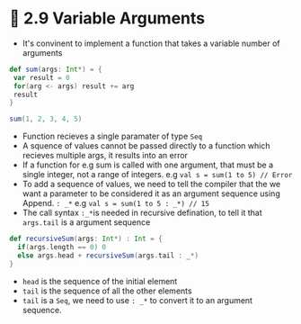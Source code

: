 # 📝 2.9 Variable Arguments

* It's convinent to implement a function that takes a variable number of arguments
```scala
def sum(args: Int*) = {
 var result = 0
 for(arg <- args) result += arg
 result
}

sum(1, 2, 3, 4, 5)
```
* Function recieves a single paramater of type `Seq`
* A squence of values cannot be passed directly to a function which recieves multiple args, it results into an error
* If a function for e.g sum is called with one argument, that must be a single integer, not a range of integers. e.g `val s = sum(1 to 5) // Error`
* To add a sequence of values, we need to tell the compiler that the we want a parameter to be considered it as an argument sequence using Append. `: _*` e.g `val s = sum(1 to 5 : _*) // 15`
* The call syntax `:_*`is needed in recursive defination, to tell it that `args.tail` is a argument sequence
```scala
def recursiveSum(args: Int*) : Int = {
  if(args.length == 0) 0
  else args.head + recursiveSum(args.tail : _*)
}
```
* `head` is the sequence of the initial element
* `tail` is the sequence of all the other elements
* `tail` is a `Seq`, we need to use `: _*` to convert it to an argument sequence.
